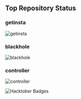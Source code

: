 ## Top Repository Status
### getinsta
![getinsta](https://github.com/ss0809/getinsta/actions/workflows/Builder_worker.yaml/badge.svg)
### blackhole
![blackhole](https://github.com/ss0809/blackhole/actions/workflows/Builder_worker.yaml/badge.svg)
### controller
![controller](https://github.com/ss0809/controller/actions/workflows/Builder_worker.yaml/badge.svg)

![Hacktober Badges](https://holopin.me/ss0809)
